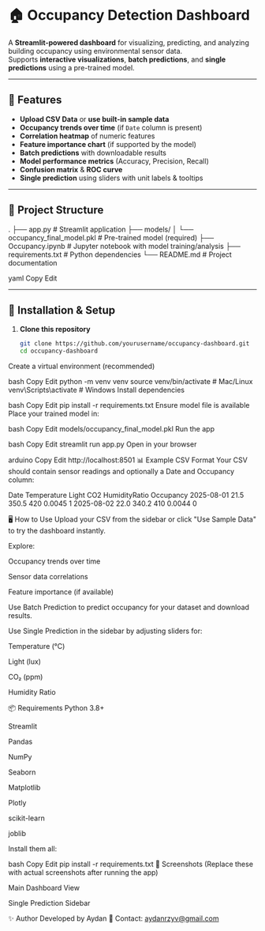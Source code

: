 # 🏠 Occupancy Detection Dashboard

A **Streamlit-powered dashboard** for visualizing, predicting, and analyzing building occupancy using environmental sensor data.  
Supports **interactive visualizations**, **batch predictions**, and **single predictions** using a pre-trained model.

---

## 📌 Features

- **Upload CSV Data** or **use built-in sample data**  
- **Occupancy trends over time** (if `Date` column is present)  
- **Correlation heatmap** of numeric features  
- **Feature importance chart** (if supported by the model)  
- **Batch predictions** with downloadable results  
- **Model performance metrics** (Accuracy, Precision, Recall)  
- **Confusion matrix** & **ROC curve**  
- **Single prediction** using sliders with unit labels & tooltips  

---

## 📂 Project Structure

.
├── app.py # Streamlit application
├── models/
│ └── occupancy_final_model.pkl # Pre-trained model (required)
├── Occupancy.ipynb # Jupyter notebook with model training/analysis
├── requirements.txt # Python dependencies
└── README.md # Project documentation

yaml
Copy
Edit

---

## 🚀 Installation & Setup

1. **Clone this repository**
   ```bash
   git clone https://github.com/yourusername/occupancy-dashboard.git
   cd occupancy-dashboard
Create a virtual environment (recommended)

bash
Copy
Edit
python -m venv venv
source venv/bin/activate   # Mac/Linux
venv\Scripts\activate      # Windows
Install dependencies

bash
Copy
Edit
pip install -r requirements.txt
Ensure model file is available
Place your trained model in:

bash
Copy
Edit
models/occupancy_final_model.pkl
Run the app

bash
Copy
Edit
streamlit run app.py
Open in your browser

arduino
Copy
Edit
http://localhost:8501
📊 Example CSV Format
Your CSV should contain sensor readings and optionally a Date and Occupancy column:

Date	Temperature	Light	CO2	HumidityRatio	Occupancy
2025-08-01	21.5	350.5	420	0.0045	1
2025-08-02	22.0	340.2	410	0.0044	0

🖥 How to Use
Upload your CSV from the sidebar or click "Use Sample Data" to try the dashboard instantly.

Explore:

Occupancy trends over time

Sensor data correlations

Feature importance (if available)

Use Batch Prediction to predict occupancy for your dataset and download results.

Use Single Prediction in the sidebar by adjusting sliders for:

Temperature (°C)

Light (lux)

CO₂ (ppm)

Humidity Ratio

📦 Requirements
Python 3.8+

Streamlit

Pandas

NumPy

Seaborn

Matplotlib

Plotly

scikit-learn

joblib

Install them all:

bash
Copy
Edit
pip install -r requirements.txt
📸 Screenshots
(Replace these with actual screenshots after running the app)

Main Dashboard View

Single Prediction Sidebar

✨ Author
Developed by Aydan
📧 Contact: aydanrzyv@gmail.com